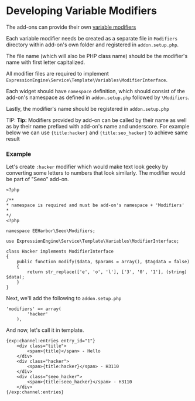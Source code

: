 <!--
    This source file is part of the open source project
    ExpressionEngine User Guide (https://github.com/ExpressionEngine/ExpressionEngine-User-Guide)

    @link      https://expressionengine.com/
    @copyright Copyright (c) 2003-2021, Packet Tide, LLC (https://packettide.com)
    @license   https://expressionengine.com/license Licensed under Apache License, Version 2.0
-->

# Developing Variable Modifiers

The add-ons can provide their own [variable modifiers](templates/variable-modifiers.md)

Each variable modifier needs be created as a separate file in `Modifiers` directory within add-on's own folder and registered in `addon.setup.php`.

The file name (which will also be PHP class name) should be the modifier's name with first letter capitalized.

All modifier files are required to implement `ExpressionEngine\Service\Template\Variables\ModifierInterface`.

Each widget should have `namespace` definition, which should consist of the add-on's namespace as defined in `addon.setup.php` followed by `\Modifiers`.

Lastly, the modifier's name should be registered in `addon.setup.php`

TIP: **Tip:** Modifiers provided by add-on can be called by their name as well as by their name prefixed with add-on's name and underscore. For example below we can use `{title:hacker}` and `{title:seo_hacker}` to achieve same result

### Example

Let's create `:hacker` modifier which would make text look geeky by converting some letters to numbers that look similarly. The modifier would be part of "Seeo" add-on.

    <?php

    /**
    * namespace is required and must be add-on's namespace + 'Modifiers'
    * 
    */
    <?php

    namespace EEHarbor\Seeo\Modifiers;

    use ExpressionEngine\Service\Template\Variables\ModifierInterface;

    class Hacker implements ModifierInterface
    {
        public function modify($data, $params = array(), $tagdata = false)
        {
            return str_replace(['e', 'o', 'l'], ['3', '0', '1'], (string) $data);
        }
    }

Next, we'll add the following to `addon.setup.php`

    'modifiers' => array(
            'hacker'
        ),

And now, let's call it in template.

    {exp:channel:entries entry_id="1"}
        <div class="title">
            <span>{title}</span> - Hello
        </div>
        <div class="hacker">
            <span>{title:hacker}</span> - H3110
        </div>
        <div class="seeo_hacker">
            <span>{title:seeo_hacker}</span> - H3110
        </div>
    {/exp:channel:entries}